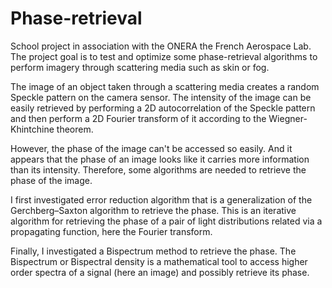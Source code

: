# Phase-retrieval

School project in association with the ONERA the French Aerospace Lab.
The project goal is to test and optimize some phase-retrieval algorithms to perform imagery through scattering media such as skin or fog.

The image of an object taken through a scattering media creates a random Speckle pattern on the camera sensor.
The intensity of the image can be easily retrieved by performing a 2D autocorrelation of the Speckle pattern and then perform a 2D Fourier transform of it according to the Wiegner-Khintchine theorem. 

However, the phase of the image can't be accessed so easily. And it appears that the phase of an image looks like it carries more information than its intensity.
Therefore, some algorithms are needed to retrieve the phase of the image.

I first investigated error reduction algorithm that is a generalization of the Gerchberg–Saxton algorithm to retrieve the phase.
This is an iterative algorithm for retrieving the phase of a pair of light distributions related via a propagating function, here the Fourier transform.

Finally, I investigated a Bispectrum method to retrieve the phase. The Bispectrum or Bispectral density is a mathematical tool to access higher order spectra of a signal (here an image) and possibly retrieve its phase.
